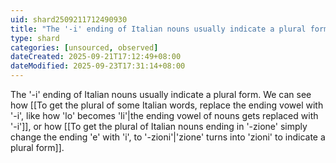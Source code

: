 ```yaml
---
uid: shard2509211712490930
title: "The '-i' ending of Italian nouns usually indicate a plural form"
type: shard
categories: [unsourced, observed]
dateCreated: 2025-09-21T17:12:49+08:00
dateModified: 2025-09-23T17:31:14+08:00
---
```

The '-i' ending of Italian nouns usually indicate a plural form. We can see how [[To get the plural of some Italian words, replace the ending vowel with '-i', like how 'lo' becomes 'li'|the ending vowel of nouns gets replaced with '-i']], or how [[To get the plural of Italian nouns ending in '-zione' simply change the ending 'e' with 'i', to '-zioni'|'zione' turns into 'zioni' to indicate a plural form]].